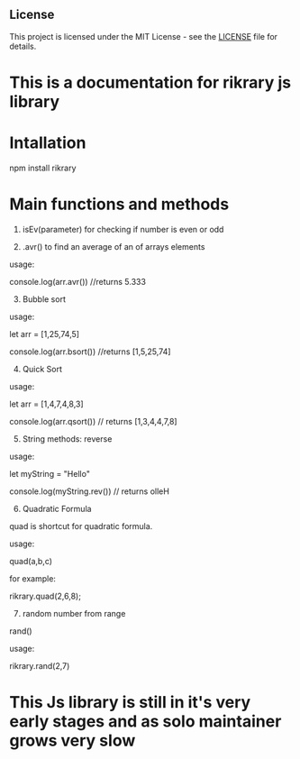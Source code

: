 ## License

This project is licensed under the MIT License - see the [LICENSE](LICENSE.html) file for details.




# This is a documentation for rikrary js library
 
# Intallation

 npm install rikrary

# Main functions and methods

1. isEv(parameter) for checking if number is even or odd

2. .avr() to find an average of an of arrays elements
 
 usage: 



console.log(arr.avr()) //returns 5.333

3. Bubble sort

usage:

let arr = [1,25,74,5]

console.log(arr.bsort()) //returns [1,5,25,74]

4. Quick Sort 

usage: 

let arr = [1,4,7,4,8,3]

console.log(arr.qsort()) // returns [1,3,4,4,7,8]

5. String methods: reverse

usage: 

let myString = "Hello"

console.log(myString.rev()) // returns olleH

6. Quadratic Formula

quad is shortcut for quadratic formula.

usage:

quad(a,b,c)

for example:

rikrary.quad(2,6,8);

7. random number from range

rand()

usage:

rikrary.rand(2,7)

# This Js library is still in it's very early stages and as solo maintainer grows very slow



